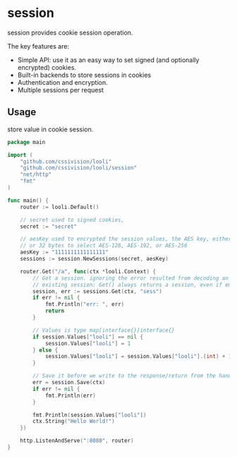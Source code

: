 # session

session provides cookie session operation.

The key features are: 
* Simple API: use it as an easy way to set signed (and optionally encrypted) cookies.
* Built-in backends to store sessions in cookies
* Authentication and encryption.
* Multiple sessions per request

## Usage

store value in cookie session.

```go
package main

import (
	"github.com/cssivision/looli"
	"github.com/cssivision/looli/session"
	"net/http"
	"fmt"
)

func main() {
	router := looli.Default()

	// secret used to signed cookies, 
	secret := "secret"

	// aesKey used to encrypted the session values, the AES key, either 16, 24, 
	// or 32 bytes to select AES-128, AES-192, or AES-256
	aesKey := "1111111111111111"
	sessions := session.NewSessions(secret, aesKey)

	router.Get("/a", func(ctx *looli.Context) {
		// Get a session. ignoring the error resulted from decoding an
        // existing session: Get() always returns a session, even if empty.
		session, err := sessions.Get(ctx, "sess")
		if err != nil {
			fmt.Println("err: ", err)
			return
		}

		// Values is type map[interface{}]interface{}
		if session.Values["looli"] == nil {
			session.Values["looli"] = 1
		} else {
			session.Values["looli"] = session.Values["looli"].(int) + 1
		}

		// Save it before we write to the response/return from the handler.
		err = session.Save(ctx)
		if err != nil {
			fmt.Println(err)
		}

		fmt.Println(session.Values["looli"])
		ctx.String("Hello World!")
	})

	http.ListenAndServe(":8080", router)
}
```